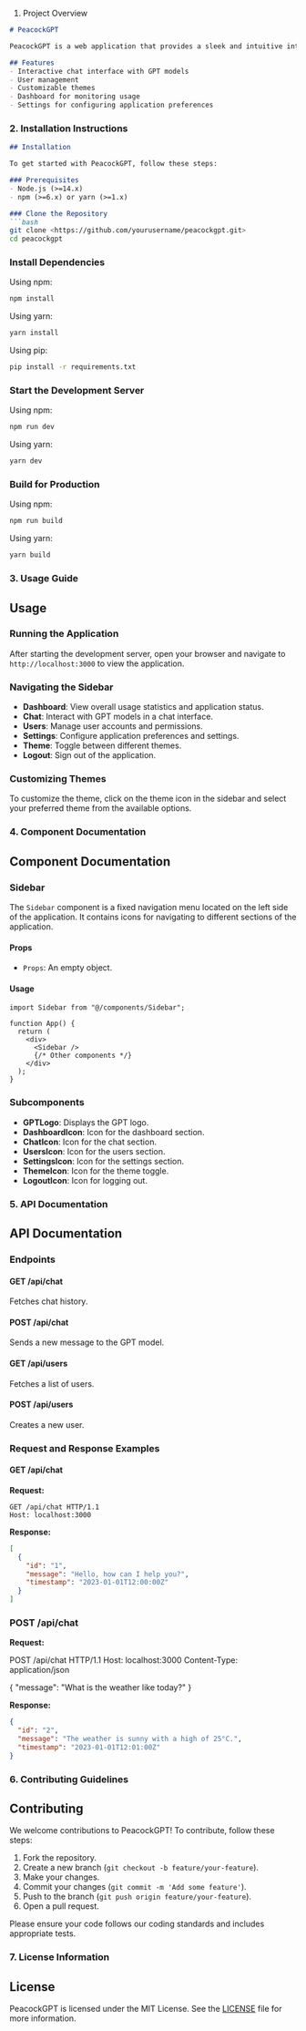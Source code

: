1. Project Overview

```markdown
# PeacockGPT

PeacockGPT is a web application that provides a sleek and intuitive interface for interacting with GPT models. The application features a sidebar with various navigation options and a main content area for displaying chat interactions, user settings, and more.

## Features
- Interactive chat interface with GPT models
- User management
- Customizable themes
- Dashboard for monitoring usage
- Settings for configuring application preferences

```

### 2. Installation Instructions

```markdown
## Installation

To get started with PeacockGPT, follow these steps:

### Prerequisites
- Node.js (>=14.x)
- npm (>=6.x) or yarn (>=1.x)

### Clone the Repository
```bash
git clone <https://github.com/yourusername/peacockgpt.git>
cd peacockgpt
```


### Install Dependencies

Using npm:

```bash
npm install

```

Using yarn:

```bash
yarn install

```

Using pip: 

```bash
pip install -r requirements.txt
```

### Start the Development Server

Using npm:

```bash
npm run dev

```

Using yarn:

```bash
yarn dev

```

### Build for Production

Using npm:

```bash
npm run build

```

Using yarn:

```bash
yarn build

```

### 3. Usage Guide

## Usage

### Running the Application

After starting the development server, open your browser and navigate to `http://localhost:3000` to view the application.

### Navigating the Sidebar

- **Dashboard**: View overall usage statistics and application status.
- **Chat**: Interact with GPT models in a chat interface.
- **Users**: Manage user accounts and permissions.
- **Settings**: Configure application preferences and settings.
- **Theme**: Toggle between different themes.
- **Logout**: Sign out of the application.

### Customizing Themes

To customize the theme, click on the theme icon in the sidebar and select your preferred theme from the available options.

### 4. Component Documentation

## Component Documentation

### Sidebar

The `Sidebar` component is a fixed navigation menu located on the left side of the application. It contains icons for navigating to different sections of the application.

#### Props

- `Props`: An empty object.

#### Usage

```tsx
import Sidebar from "@/components/Sidebar";

function App() {
  return (
    <div>
      <Sidebar />
      {/* Other components */}
    </div>
  );
}

```

### Subcomponents

- **GPTLogo**: Displays the GPT logo.
- **DashboardIcon**: Icon for the dashboard section.
- **ChatIcon**: Icon for the chat section.
- **UsersIcon**: Icon for the users section.
- **SettingsIcon**: Icon for the settings section.
- **ThemeIcon**: Icon for the theme toggle.
- **LogoutIcon**: Icon for logging out.

### 5. API Documentation

## API Documentation

### Endpoints

#### GET /api/chat

Fetches chat history.

#### POST /api/chat

Sends a new message to the GPT model.

#### GET /api/users

Fetches a list of users.

#### POST /api/users

Creates a new user.

### Request and Response Examples

#### GET /api/chat

**Request:**

```http
GET /api/chat HTTP/1.1
Host: localhost:3000

```

**Response:**

```json
[
  {
    "id": "1",
    "message": "Hello, how can I help you?",
    "timestamp": "2023-01-01T12:00:00Z"
  }
]
```

### POST /api/chat

**Request:**

POST /api/chat HTTP/1.1
Host: localhost:3000
Content-Type: application/json

{
  "message": "What is the weather like today?"
}

**Response:**

```json
{
  "id": "2",
  "message": "The weather is sunny with a high of 25°C.",
  "timestamp": "2023-01-01T12:01:00Z"
}

```

### 6. Contributing Guidelines

## Contributing

We welcome contributions to PeacockGPT! To contribute, follow these steps:

1. Fork the repository.
2. Create a new branch (`git checkout -b feature/your-feature`).
3. Make your changes.
4. Commit your changes (`git commit -m 'Add some feature'`).
5. Push to the branch (`git push origin feature/your-feature`).
6. Open a pull request.

Please ensure your code follows our coding standards and includes appropriate tests.

### 7. License Information

## License

PeacockGPT is licensed under the MIT License. See the [LICENSE](LICENSE) file for more information.
